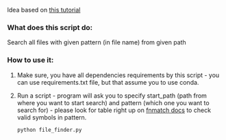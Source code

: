 Idea based on [this tutorial](https://www.pythonforbeginners.com/systems-programming/os-walk-and-fnmatch-in-python/)

### What does this script do:
Search all files with given pattern (in file name) from given path

### How to use it:
1. Make sure, you have all dependencies requirements by this script - you can use requirements.txt file,
but that assume you to use conda. 

2. Run a script - program will ask you to specify start_path (path from where you want to start search) and
pattern (which one you want to search for) - please look for table right up on [fnmatch docs](https://docs.python.org/3/library/fnmatch.html)
to check valid symbols in pattern.

    ```
    python file_finder.py
   ```